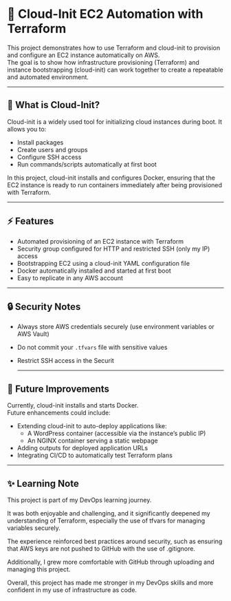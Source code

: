 # 🚀 Cloud-Init EC2 Automation with Terraform

This project demonstrates how to use Terraform and cloud-init to provision and configure an EC2 instance automatically on AWS.  
The goal is to show how infrastructure provisioning (Terraform) and instance bootstrapping (cloud-init) can work together to create a repeatable and automated environment.

---

## 📖 What is Cloud-Init?

Cloud-init is a widely used tool for initializing cloud instances during boot. It allows you to:  

- Install packages  
- Create users and groups  
- Configure SSH access  
- Run commands/scripts automatically at first boot  

In this project, cloud-init installs and configures Docker, ensuring that the EC2 instance is ready to run containers immediately after being provisioned with Terraform.

---

## ⚡ Features

- Automated provisioning of an EC2 instance with Terraform  
- Security group configured for HTTP and restricted SSH (only my IP) access  
- Bootstrapping EC2 using a cloud-init YAML configuration file  
- Docker automatically installed and started at first boot  
- Easy to replicate in any AWS account  

---

## 🔒 Security Notes

- Always store AWS credentials securely (use environment variables or AWS Vault)  
- Do not commit your `.tfvars` file with sensitive values  
- Restrict SSH access in the Securit

  ---

## 🌱 Future Improvements

Currently, cloud-init installs and starts Docker.  
Future enhancements could include:  

- Extending cloud-init to auto-deploy applications like:  
  - A WordPress container (accessible via the instance’s public IP)  
  - An NGINX container serving a static webpage  
- Adding outputs for deployed application URLs  
- Integrating CI/CD to automatically test Terraform plans  

---

## ✨ Learning Note

This project is part of my DevOps learning journey.  

It was both enjoyable and challenging, and it significantly deepened my understanding of Terraform, especially the use of tfvars for managing variables securely.  

The experience reinforced best practices around security, such as ensuring that AWS keys are not pushed to GitHub with the use of .gitignore.  

Additionally, I grew more comfortable with GitHub through uploading and managing this project.  

Overall, this project has made me stronger in my DevOps skills and more confident in my use of infrastructure as code.

